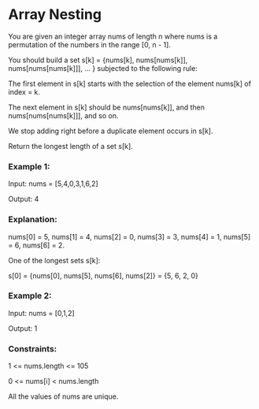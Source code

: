 #   Array Nesting

You are given an integer array nums of length n where nums is a permutation of the numbers in the range [0, n - 1].

You should build a set s[k] = {nums[k], nums[nums[k]], nums[nums[nums[k]]], ... } subjected to the following rule:

The first element in s[k] starts with the selection of the element nums[k] of index = k.

The next element in s[k] should be nums[nums[k]], and then nums[nums[nums[k]]], and so on.

We stop adding right before a duplicate element occurs in s[k].

Return the longest length of a set s[k].

 

### Example 1:

Input: nums = [5,4,0,3,1,6,2]

Output: 4

### Explanation: 

nums[0] = 5, nums[1] = 4, nums[2] = 0, nums[3] = 3, nums[4] = 1, nums[5] = 6, nums[6] = 2.

One of the longest sets s[k]:

s[0] = {nums[0], nums[5], nums[6], nums[2]} = {5, 6, 2, 0}

### Example 2:

Input: nums = [0,1,2]

Output: 1
 

### Constraints:

1 <= nums.length <= 105

0 <= nums[i] < nums.length

All the values of nums are unique.


